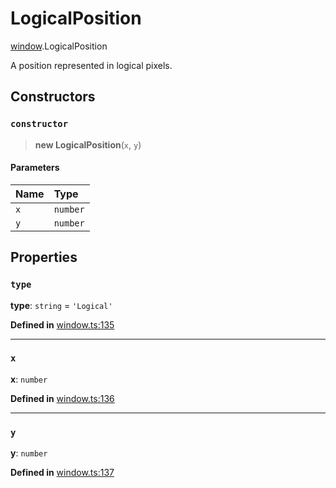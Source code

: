 # LogicalPosition

[window](../modules/window.md).LogicalPosition

A position represented in logical pixels.

## Constructors

### `constructor`

> **new LogicalPosition**(`x`, `y`)

#### Parameters

| Name | Type |
| :------ | :------ |
| `x` | `number` |
| `y` | `number` |

## Properties

### `type`

 **type**: `string` = `'Logical'`

**Defined in** [window.ts:135](https://github.com/tauri-apps/tauri/blob/e29997c5/tooling/api/src/window.ts#L135)

___

### `x`

 **x**: `number`

**Defined in** [window.ts:136](https://github.com/tauri-apps/tauri/blob/e29997c5/tooling/api/src/window.ts#L136)

___

### `y`

 **y**: `number`

**Defined in** [window.ts:137](https://github.com/tauri-apps/tauri/blob/e29997c5/tooling/api/src/window.ts#L137)
